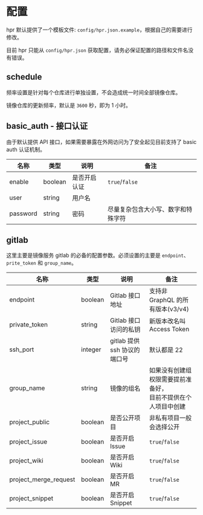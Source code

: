 # 配置

hpr 默认提供了一个模板文件: `config/hpr.json.example`，根据自己的需要进行修改。

目前 hpr 只能从 `config/hpr.json` 获取配置，请务必保证配置的路径和文件名没有错误。

## schedule

频率设置是针对每个仓库进行单独设置，不会造成统一时间全部镜像仓库。

镜像仓库的更新频率，默认是 `3600` 秒，即为 1 小时。

## basic_auth - 接口认证

由于默认提供 API 接口，如果需要暴露在外网访问为了安全起见目前支持了 basic auth 认证机制。

| 名称 | 类型 | 说明 | 备注 |
|---|---|---|---|
| enable | boolean | 是否开启认证 | `true`/`false` |
| user | string | 用户名 | |
| password | string | 密码 | 尽量复杂包含大小写、数字和特殊字符 |

## gitlab

这里主要是镜像服务 gitlab 的必备的配置参数。必须设置的主要是 `endpoint`、`prite_token` 和 `group_name`。

| 名称 | 类型 | 说明 | 备注 |
|---|---|---|---|
| endpoint | boolean | Gitlab 接口地址 | 支持非 GraphQL 的所有版本(v3/v4) |
| private_token | string | Gitlab 接口访问的私钥 | 新版本改名叫 Access Token |
| ssh_port | integer | gitlab 提供 ssh 协议的端口号 | 默认都是 22 |
| group_name | string | 镜像的组名 | 如果没有创建组权限需要提前准备好，<br />目前不提供在个人项目中创建 |
| project_public | boolean | 是否公开项目 | 非私有项目一般会选择公开 |
| project_issue | boolean | 是否开启 Issue | `true`/`false` |
| project_wiki | boolean | 是否开启 Wiki | `true`/`false` |
| project_merge_request | boolean | 是否开启 MR | `true`/`false` |
| project_snippet | boolean | 是否开启 Snippet | `true`/`false` |
